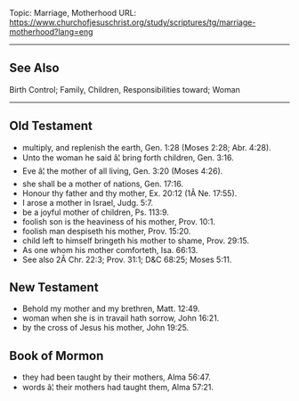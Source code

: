Topic: Marriage, Motherhood
URL: https://www.churchofjesuschrist.org/study/scriptures/tg/marriage-motherhood?lang=eng

---

## See Also

Birth Control; Family, Children, Responsibilities toward; Woman

---

## Old Testament

- multiply, and replenish the earth, Gen. 1:28 (Moses 2:28; Abr. 4:28).
- Unto the woman he said â¦ bring forth children, Gen. 3:16.
- Eve â¦ the mother of all living, Gen. 3:20 (Moses 4:26).
- she shall be a mother of nations, Gen. 17:16.
- Honour thy father and thy mother, Ex. 20:12 (1Â Ne. 17:55).
- I arose a mother in Israel, Judg. 5:7.
- be a joyful mother of children, Ps. 113:9.
- foolish son is the heaviness of his mother, Prov. 10:1.
- foolish man despiseth his mother, Prov. 15:20.
- child left to himself bringeth his mother to shame, Prov. 29:15.
- As one whom his mother comforteth, Isa. 66:13.
- See also 2Â Chr. 22:3; Prov. 31:1; D&C 68:25; Moses 5:11.

## New Testament

- Behold my mother and my brethren, Matt. 12:49.
- woman when she is in travail hath sorrow, John 16:21.
- by the cross of Jesus his mother, John 19:25.

## Book of Mormon

- they had been taught by their mothers, Alma 56:47.
- words â¦ their mothers had taught them, Alma 57:21.

